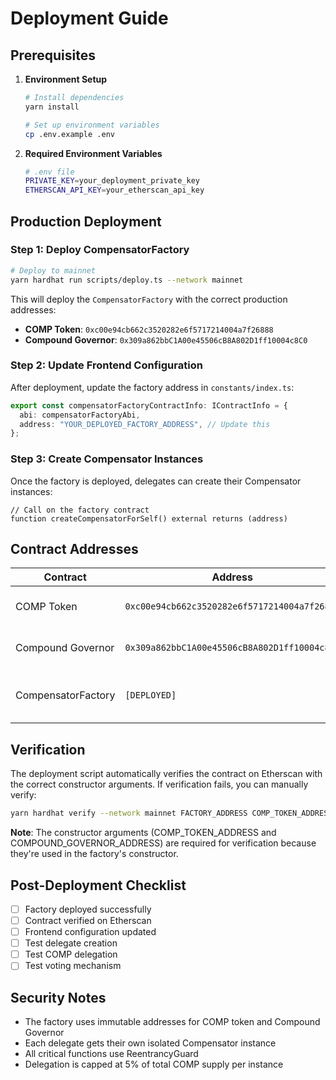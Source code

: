 # Deployment Guide

## Prerequisites

1. **Environment Setup**
   ```bash
   # Install dependencies
   yarn install
   
   # Set up environment variables
   cp .env.example .env
   ```

2. **Required Environment Variables**
   ```bash
   # .env file
   PRIVATE_KEY=your_deployment_private_key
   ETHERSCAN_API_KEY=your_etherscan_api_key
   ```

## Production Deployment

### Step 1: Deploy CompensatorFactory

```bash
# Deploy to mainnet
yarn hardhat run scripts/deploy.ts --network mainnet
```

This will deploy the `CompensatorFactory` with the correct production addresses:
- **COMP Token**: `0xc00e94cb662c3520282e6f5717214004a7f26888`
- **Compound Governor**: `0x309a862bbC1A00e45506cB8A802D1ff10004c8C0`

### Step 2: Update Frontend Configuration

After deployment, update the factory address in `constants/index.ts`:

```typescript
export const compensatorFactoryContractInfo: IContractInfo = {
  abi: compensatorFactoryAbi,
  address: "YOUR_DEPLOYED_FACTORY_ADDRESS", // Update this
};
```

### Step 3: Create Compensator Instances

Once the factory is deployed, delegates can create their Compensator instances:

```solidity
// Call on the factory contract
function createCompensatorForSelf() external returns (address)
```

## Contract Addresses

| Contract | Address | Description |
|----------|---------|-------------|
| COMP Token | `0xc00e94cb662c3520282e6f5717214004a7f26888` | Compound governance token |
| Compound Governor | `0x309a862bbC1A00e45506cB8A802D1ff10004c8C0` | Compound governance contract |
| CompensatorFactory | `[DEPLOYED]` | Factory for creating Compensator instances |

## Verification

The deployment script automatically verifies the contract on Etherscan with the correct constructor arguments. If verification fails, you can manually verify:

```bash
yarn hardhat verify --network mainnet FACTORY_ADDRESS COMP_TOKEN_ADDRESS COMPOUND_GOVERNOR_ADDRESS
```

**Note**: The constructor arguments (COMP_TOKEN_ADDRESS and COMPOUND_GOVERNOR_ADDRESS) are required for verification because they're used in the factory's constructor.

## Post-Deployment Checklist

- [ ] Factory deployed successfully
- [ ] Contract verified on Etherscan
- [ ] Frontend configuration updated
- [ ] Test delegate creation
- [ ] Test COMP delegation
- [ ] Test voting mechanism

## Security Notes

- The factory uses immutable addresses for COMP token and Compound Governor
- Each delegate gets their own isolated Compensator instance
- All critical functions use ReentrancyGuard
- Delegation is capped at 5% of total COMP supply per instance 